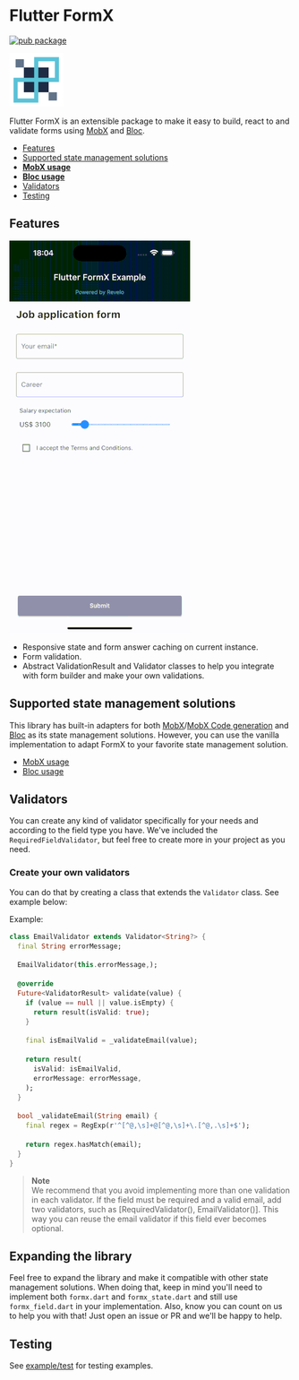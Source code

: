 # Flutter FormX

[![pub package](https://img.shields.io/pub/v/flutter_formx?style=plastic&logo=flutter)](https://pub.dev/packages/flutter_formx)

![Flutter FormX Logo](https://raw.githubusercontent.com/revelojobs/flutter_formx/main/doc/static/FormX_Symbol96.png)

Flutter FormX is an extensible package to make it easy to build, react to and validate forms
using [MobX](https://pub.dev/packages/mobx) and [Bloc](https://pub.dev/packages/bloc).

- [Features](#features)
- [Supported state management solutions](#supported-state-management-solutions)
- **[MobX usage](https://github.com/revelotech/flutter_formx/tree/main/lib/src/form/adapters/mobx)**
- **[Bloc usage](https://github.com/revelotech/flutter_formx/tree/main/lib/src/form/adapters/bloc)**
- [Validators](#validators)
- [Testing](#testing)

## Features

![Working form gif](https://raw.githubusercontent.com/revelojobs/flutter_formx/main/doc/static/FormX_example.gif)

- Responsive state and form answer caching on current instance.
- Form validation.
- Abstract ValidationResult and Validator classes to help you integrate with form builder and make
  your own validations.

## Supported state management solutions

This library has built-in adapters for both
[MobX](https://pub.dev/packages/mobx)/[MobX Code generation](https://pub.dev/packages/mobx_codegen)
and [Bloc](https://pub.dev/packages/bloc) as its state management solutions.
However, you can use the vanilla implementation to adapt FormX to your favorite state management
solution.

- [MobX usage](https://github.com/revelotech/flutter_formx/tree/main/lib/src/form/adapters/mobx)
- [Bloc usage](https://github.com/revelotech/flutter_formx/tree/main/lib/src/form/adapters/bloc)

## Validators

You can create any kind of validator specifically for your needs and according to the field
type you have. We've included the `RequiredFieldValidator`, but feel free to create more in your
project as you need.

### Create your own validators

You can do that by creating a class that extends the `Validator` class. See example below:

Example:

```dart
class EmailValidator extends Validator<String?> {
  final String errorMessage;

  EmailValidator(this.errorMessage,);

  @override
  Future<ValidatorResult> validate(value) {
    if (value == null || value.isEmpty) {
      return result(isValid: true);
    }

    final isEmailValid = _validateEmail(value);

    return result(
      isValid: isEmailValid,
      errorMessage: errorMessage,
    );
  }

  bool _validateEmail(String email) {
    final regex = RegExp(r'^[^@,\s]+@[^@,\s]+\.[^@,.\s]+$');

    return regex.hasMatch(email);
  }
}

```

> **Note**<br/>
> We recommend that you avoid implementing more than one validation in each validator. If the field
> must be required and a valid email, add two validators, such as
> [RequiredValidator(), EmailValidator()]. This way you can reuse the email validator if this field
> ever becomes optional.

## Expanding the library

Feel free to expand the library and make it compatible with other state management solutions. When
doing that, keep in mind you'll need to implement both `formx.dart` and `formx_state.dart` and still
use `formx_field.dart` in your implementation. Also, know you can count on us to help you with that!
Just open an issue or PR and we'll be happy to help.

## Testing

See [example/test](https://github.com/revelojobs/flutter_formx/tree/main/test/form) for testing
examples.
